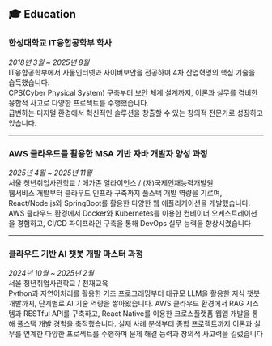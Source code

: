## 🎓 Education

### **한성대학교 IT융합공학부 학사**
_2018년 3월 ~ 2025년 8월_  
IT융합공학부에서 사물인터넷과 사이버보안을 전공하며 4차 산업혁명의 핵심 기술을 습득했습니다.  
CPS(Cyber Physical System) 구축부터 보안 체계 설계까지, 이론과 실무를 겸비한 융합적 사고로 다양한 프로젝트를 수행했습니다.  
급변하는 디지털 환경에서 혁신적인 솔루션을 창출할 수 있는 창의적 전문가로 성장하고 있습니다.

---

### **AWS 클라우드를 활용한 MSA 기반 자바 개발자 양성 과정**
_2025년 4월 ~ 2025년 11월_  
서울 청년취업사관학교 / 메가존 얼라이언스 / (재)국제인재능력개발원  
웹서비스 개발부터 클라우드 인프라 구축까지 풀스택 개발 역량을 기르며, React/Node.js와 SpringBoot를 활용한 다양한 웹 애플리케이션을 개발했습니다. AWS 클라우드 환경에서 Docker와 Kubernetes를 이용한 컨테이너 오케스트레이션을 경험하고, CI/CD 파이프라인 구축을 통해 DevOps 실무 능력을 향상시켰습니다

---

### **클라우드 기반 AI 챗봇 개발 마스터 과정**
_2024년 10월 ~ 2025년 2월_  
서울 청년취업사관학교 / 천재교육  
Python과 자연어처리를 활용한 기초 프로그래밍부터 대규모 LLM을 활용한 지식 챗봇 개발까지, 단계별로 AI 기술 역량을 쌓아왔습니다. AWS 클라우드 환경에서 RAG 시스템과 RESTful API를 구축하고, React Native를 이용한 크로스플랫폼 웹앱 개발을 통해 풀스택 개발 경험을 축적했습니다. 실제 사례 분석부터 종합 프로젝트까지 이론과 실무를 연계한 다양한 프로젝트를 수행하며 문제 해결 능력과 창의적 사고력을 길렀습니다
